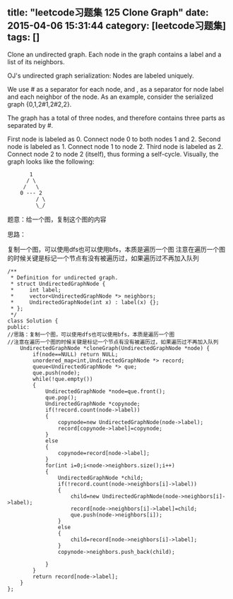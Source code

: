 title: "leetcode习题集 125 Clone Graph"
date: 2015-04-06 15:31:44
category: [leetcode习题集]
tags: []
---
Clone an undirected graph. Each node in the graph contains a label and a list of its neighbors.


OJ's undirected graph serialization:
Nodes are labeled uniquely.

We use # as a separator for each node, and , as a separator for node label and each neighbor of the node.
As an example, consider the serialized graph {0,1,2#1,2#2,2}.

The graph has a total of three nodes, and therefore contains three parts as separated by #.

First node is labeled as 0. Connect node 0 to both nodes 1 and 2.
Second node is labeled as 1. Connect node 1 to node 2.
Third node is labeled as 2. Connect node 2 to node 2 (itself), thus forming a self-cycle.
Visually, the graph looks like the following:
```
       1
      / \
     /   \
    0 --- 2
         / \
         \_/

```

题意：给一个图，复制这个图的内容


思路：

复制一个图，可以使用dfs也可以使用bfs，本质是遍历一个图
注意在遍历一个图的时候关键是标记一个节点有没有被遍历过，如果遍历过不再加入队列



```
/**
 * Definition for undirected graph.
 * struct UndirectedGraphNode {
 *     int label;
 *     vector<UndirectedGraphNode *> neighbors;
 *     UndirectedGraphNode(int x) : label(x) {};
 * };
 */
class Solution {
public:
//思路：复制一个图，可以使用dfs也可以使用bfs，本质是遍历一个图
//注意在遍历一个图的时候关键是标记一个节点有没有被遍历过，如果遍历过不再加入队列
    UndirectedGraphNode *cloneGraph(UndirectedGraphNode *node) {
        if(node==NULL) return NULL;
		unordered_map<int,UndirectedGraphNode *> record;
		queue<UndirectedGraphNode *> que;
		que.push(node);
		while(!que.empty())
		{
			UndirectedGraphNode *node=que.front();
			que.pop();
			UndirectedGraphNode *copynode;
			if(!record.count(node->label))
			{
				copynode=new UndirectedGraphNode(node->label);
				record[copynode->label]=copynode;
			}
			else
			{
				copynode=record[node->label];
			}
			for(int i=0;i<node->neighbors.size();i++)
			{
				UndirectedGraphNode *child;
				if(!record.count(node->neighbors[i]->label))
				{
					child=new UndirectedGraphNode(node->neighbors[i]->label);
					record[node->neighbors[i]->label]=child;
					que.push(node->neighbors[i]);
				}
				else
				{
					child=record[node->neighbors[i]->label];	
				}
				copynode->neighbors.push_back(child);
				
			}
		}
		return record[node->label];
    }
};
```
